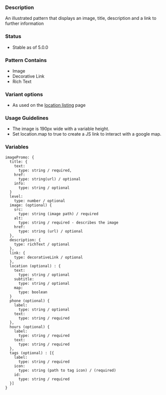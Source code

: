### Description
An illustrated pattern that displays an image, title, description and a link to further information

### Status
* Stable as of 5.0.0

### Pattern Contains
* Image
* Decorative Link
* Rich Text

### Variant options
* As used on the [location listing](./?p=molecules-image-promo-with-map-link) page

### Usage Guidelines
- The image is 190px wide with a variable height.
- Set location.map to true to create a JS link to interact with a google map.

### Variables
~~~
imagePromo: {
  title: {
    text:
      type: string / required,
    href:
      type: string(url) / optional
    info:
      type: string / optional
  }
  level:
    type: number / optional
  image: (optional) {
    src:
      type: string (image path) / required
    alt:
      type: string / required - describes the image
    href:
      type: string (url) / optional
  },
  description: {
    type: richText / optional
  },
  link: {
    type: decorativeLink / optional
  },
  location (optional) : {
    text:
      type: string / optional
    subtitle:
      type: string / optional
    map:
      type: boolean
  }
  phone (optional) {
    label:
      type: string / optional
    text:
      type: string / required
  },
  hours (optional) {
    label:
      type: string / required
    text:
      type: string / required
  },
  tags (optional) : [{
    label:
      type: string / required
    icon:
      type: string (path to tag icon) / (required)
    id:
      type: string / required
  }]
}
~~~

